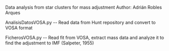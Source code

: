 Data analysis from star clusters for mass adjustment
Author: Adrián Robles Arques

AnalisisDatosVOSA.py
-- Read data from Hunt repository and convert to VOSA format

FicherosVOSA.py
-- Read fit from VOSA, extract mass data and analyze it to find the adjustment to IMF (Salpeter, 1955)

